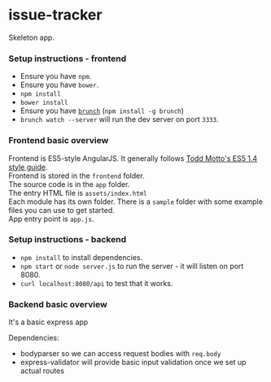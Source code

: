 # issue-tracker
Skeleton app.

### Setup instructions - frontend
* Ensure you have `npm`.
* Ensure you have `bower`.
* `npm install`
* `bower install`
* Ensure you have [`brunch`](http://brunch.io) (`npm install -g brunch`)
* `brunch watch --server` will run the dev server on port `3333`.

### Frontend basic overview

Frontend is ES5-style AngularJS. It generally follows [Todd Motto's ES5 1.4 style guide](https://github.com/toddmotto/angular-styleguide/tree/angular-old-es5).  
Frontend is stored in the `frontend` folder.  
The source code is in the `app` folder.  
The entry HTML file is `assets/index.html`  
Each module has its own folder. There is a `sample` folder with some example files you can use to get started.  
App entry point is `app.js`.

### Setup instructions - backend
* `npm install` to install dependencies.
* `npm start` or `node server.js` to run the server - it will listen on port 8080.
* `curl localhost:8080/api` to test that it works.

### Backend basic overview

It's a basic express app

Dependencies:
* bodyparser so we can access request bodies with `req.body`
* express-validator will provide basic input validation once we set up actual routes

